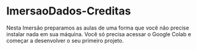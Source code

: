 # ImersaoDados-Creditas

Nesta Imersão preparamos as aulas de uma forma que você não precise instalar nada em sua máquina. Você só precisa acessar o Google Colab e começar a desenvolver o seu primeiro projeto.
